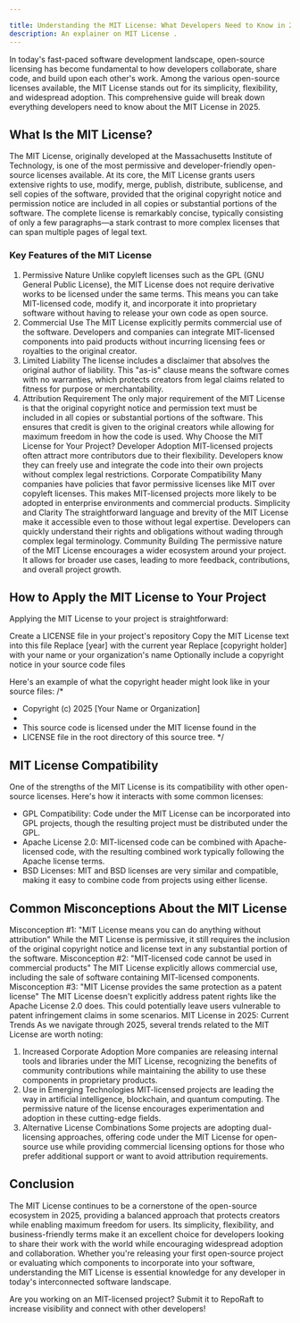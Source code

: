 ```yaml
---

title: Understanding the MIT License: What Developers Need to Know in 2025
description: An explainer on MIT License .
---
```


In today's fast-paced software development landscape, open-source licensing has become fundamental to how developers collaborate, share code, and build upon each other's work. Among the various open-source licenses available, the MIT License stands out for its simplicity, flexibility, and widespread adoption. This comprehensive guide will break down everything developers need to know about the MIT License in 2025.
## What Is the MIT License?
The MIT License, originally developed at the Massachusetts Institute of Technology, is one of the most permissive and developer-friendly open-source licenses available. At its core, the MIT License grants users extensive rights to use, modify, merge, publish, distribute, sublicense, and sell copies of the software, provided that the original copyright notice and permission notice are included in all copies or substantial portions of the software.
The complete license is remarkably concise, typically consisting of only a few paragraphs—a stark contrast to more complex licenses that can span multiple pages of legal text.
### Key Features of the MIT License
1. Permissive Nature
Unlike copyleft licenses such as the GPL (GNU General Public License), the MIT License does not require derivative works to be licensed under the same terms. This means you can take MIT-licensed code, modify it, and incorporate it into proprietary software without having to release your own code as open source.
2. Commercial Use
The MIT License explicitly permits commercial use of the software. Developers and companies can integrate MIT-licensed components into paid products without incurring licensing fees or royalties to the original creator.
3. Limited Liability
The license includes a disclaimer that absolves the original author of liability. This "as-is" clause means the software comes with no warranties, which protects creators from legal claims related to fitness for purpose or merchantability.
4. Attribution Requirement
The only major requirement of the MIT License is that the original copyright notice and permission text must be included in all copies or substantial portions of the software. This ensures that credit is given to the original creators while allowing for maximum freedom in how the code is used.
Why Choose the MIT License for Your Project?
Developer Adoption
MIT-licensed projects often attract more contributors due to their flexibility. Developers know they can freely use and integrate the code into their own projects without complex legal restrictions.
Corporate Compatibility
Many companies have policies that favor permissive licenses like MIT over copyleft licenses. This makes MIT-licensed projects more likely to be adopted in enterprise environments and commercial products.
Simplicity and Clarity
The straightforward language and brevity of the MIT License make it accessible even to those without legal expertise. Developers can quickly understand their rights and obligations without wading through complex legal terminology.
Community Building
The permissive nature of the MIT License encourages a wider ecosystem around your project. It allows for broader use cases, leading to more feedback, contributions, and overall project growth.

## How to Apply the MIT License to Your Project
Applying the MIT License to your project is straightforward:

Create a LICENSE file in your project's repository
Copy the MIT License text into this file
Replace [year] with the current year
Replace [copyright holder] with your name or your organization's name
Optionally include a copyright notice in your source code files

Here's an example of what the copyright header might look like in your source files:
/*
 * Copyright (c) 2025 [Your Name or Organization]
 * 
 * This source code is licensed under the MIT license found in the
 * LICENSE file in the root directory of this source tree.
 */

## MIT License Compatibility
One of the strengths of the MIT License is its compatibility with other open-source licenses. Here's how it interacts with some common licenses:

- GPL Compatibility: Code under the MIT License can be incorporated into GPL projects, though the resulting project must be distributed under the GPL.
- Apache License 2.0: MIT-licensed code can be combined with Apache-licensed code, with the resulting combined work typically following the Apache license terms.
- BSD Licenses: MIT and BSD licenses are very similar and compatible, making it easy to combine code from projects using either license.

## Common Misconceptions About the MIT License
Misconception #1: "MIT License means you can do anything without attribution"
While the MIT License is permissive, it still requires the inclusion of the original copyright notice and license text in any substantial portion of the software.
Misconception #2: "MIT-licensed code cannot be used in commercial products"
The MIT License explicitly allows commercial use, including the sale of software containing MIT-licensed components.
Misconception #3: "MIT License provides the same protection as a patent license"
The MIT License doesn't explicitly address patent rights like the Apache License 2.0 does. This could potentially leave users vulnerable to patent infringement claims in some scenarios.
MIT License in 2025: Current Trends
As we navigate through 2025, several trends related to the MIT License are worth noting:
1. Increased Corporate Adoption
More companies are releasing internal tools and libraries under the MIT License, recognizing the benefits of community contributions while maintaining the ability to use these components in proprietary products.
2. Use in Emerging Technologies
MIT-licensed projects are leading the way in artificial intelligence, blockchain, and quantum computing. The permissive nature of the license encourages experimentation and adoption in these cutting-edge fields.
3. Alternative License Combinations
Some projects are adopting dual-licensing approaches, offering code under the MIT License for open-source use while providing commercial licensing options for those who prefer additional support or want to avoid attribution requirements.

## Conclusion
The MIT License continues to be a cornerstone of the open-source ecosystem in 2025, providing a balanced approach that protects creators while enabling maximum freedom for users. Its simplicity, flexibility, and business-friendly terms make it an excellent choice for developers looking to share their work with the world while encouraging widespread adoption and collaboration.
Whether you're releasing your first open-source project or evaluating which components to incorporate into your software, understanding the MIT License is essential knowledge for any developer in today's interconnected software landscape.

Are you working on an MIT-licensed project? Submit it to RepoRaft to increase visibility and connect with other developers!